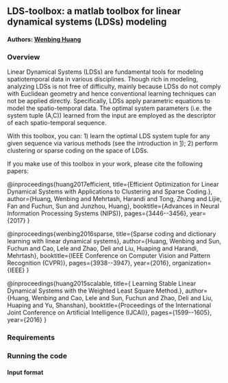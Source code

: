 ﻿## LDS-toolbox: a matlab toolbox for linear dynamical systems (LDSs) modeling

#### Authors: [Wenbing Huang](https://sites.google.com/site/wenbinghuangshomepage/)

### Overview

Linear Dynamical Systems (LDSs) are fundamental tools for modeling spatiotemporal data in various disciplines. 
Though rich in modeling, analyzing LDSs is not free of difficulty, mainly because LDSs do not comply with Euclidean geometry
and hence conventional learning techniques can not be applied directly. Specifically, LDSs apply parametric equations to model
the spatio-temporal data. The optimal system parameters (i.e. the system tuple (A,C)) learned from the input are employed as
the descriptor of each spatio-temporal sequence. 

With this toolbox, you can: 1) learn the optimal LDS system tuple for any given sequence via various methods (see the introduction in [1](https://pdfs.semanticscholar.org/feee/da4ef6adcf49207b3509bd1fc38765d21ea6.pdf)); 2) perform clustering or sparse coding on the space of LDSs.  

If you make use of this toolbox in your work, please cite the following papers:

   @inproceedings{huang2017efficient, 
         title={Efficient Optimization for Linear Dynamical Systems with Applications to Clustering and Sparse Coding.}, 
         author={Huang, Wenbing and Mehrtash, Harandi and Tong, Zhang and Lijie, Fan and Fuchun, Sun and Junzhou, Huang}, 
         booktitle={Advances in Neural Information Processing Systems (NIPS)}, 
         pages={3446--3456}, 
         year={2017} 
     } 

   @inproceedings{wenbing2016sparse, 
         title={Sparse coding and dictionary learning with linear dynamical systems}, 
         author={Huang, Wenbing and Sun, Fuchun and Cao, Lele and Zhao, Deli and Liu, Huaping and Harandi, Mehrtash}, 
         booktitle={IEEE Conference on Computer Vision and Pattern Recognition (CVPR)}, 
         pages={3938--3947}, 
         year={2016}, 
         organization={IEEE} 
     } 

   @inproceedings{huang2015scalable, 
         title={ Learning Stable Linear Dynamical Systems with the Weighted Least Square Method.}, 
         author={Huang, Wenbing and Cao, Lele and Sun, Fuchun and Zhao, Deli and Liu, Huaping and Yu, Shanshan}, 
         booktitle={Proceedings of the International Joint Conference on Artificial Intelligence (IJCAI)}, 
         pages={1599--1605}, 
         year={2016} 
     }

### Requirements


### Running the code



#### Input format
